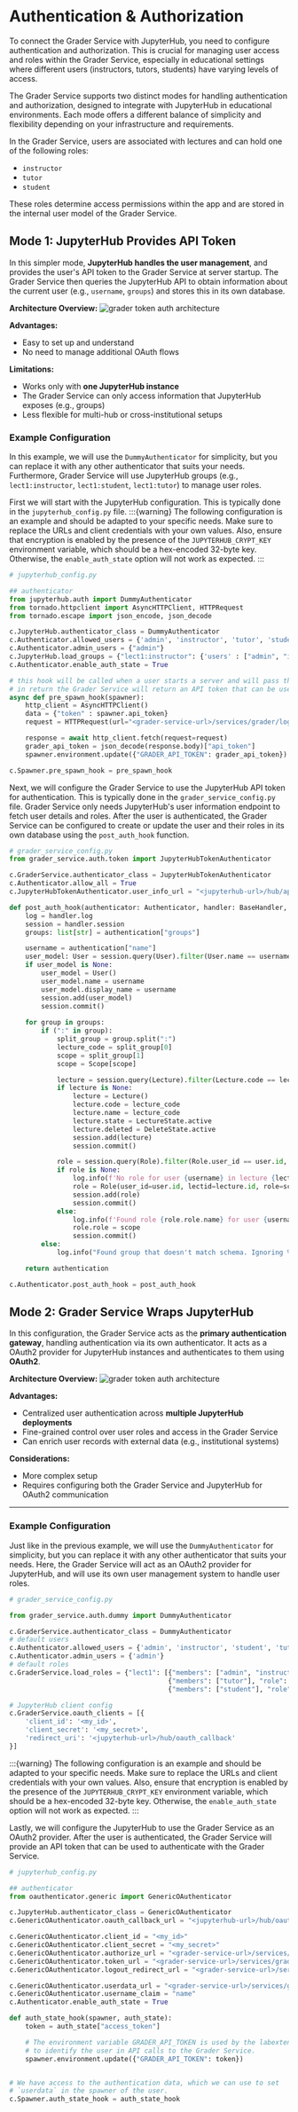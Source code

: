 # Authentication & Authorization
To connect the Grader Service with JupyterHub, you need to configure authentication and authorization. This is crucial for managing user access and roles within the Grader Service, especially in educational settings where different users (instructors, tutors, students) have varying levels of access.

The Grader Service supports two distinct modes for handling authentication and authorization, designed to integrate with JupyterHub in educational environments. Each mode offers a different balance of simplicity and flexibility depending on your infrastructure and requirements.

In the Grader Service, users are associated with lectures and can hold one of the following roles:

- `instructor`
- `tutor`
- `student`

These roles determine access permissions within the app and are stored in the internal user model of the Grader Service.

## Mode 1: JupyterHub Provides API Token

In this simpler mode, **JupyterHub handles the user management**, and provides the user's API token to 
the Grader Service at server startup. 
The Grader Service then queries the JupyterHub API to obtain information about the current user (e.g., `username`, `groups`)
and stores this in its own database.

**Architecture Overview:**
![grader token auth architecture](../_static/assets/images/token-auth.svg "Token Authentication Architecture")

**Advantages:**

- Easy to set up and understand
- No need to manage additional OAuth flows

**Limitations:**

- Works only with **one JupyterHub instance**
- The Grader Service can only access information that JupyterHub exposes (e.g., groups)
- Less flexible for multi-hub or cross-institutional setups

### Example Configuration

In this example, we will use the `DummyAuthenticator` for simplicity, but you can replace it with any other authenticator that suits your needs.
Furthermore, Grader Service will use JupyterHub groups (e.g., `lect1:instructor`, `lect1:student`, `lect1:tutor`) to manage user roles.

First we will start with the JupyterHub configuration. This is typically done in the `jupyterhub_config.py` file.
:::{warning}
The following configuration is an example and should be adapted to your specific needs.
Make sure to replace the URLs and client credentials with your own values.
Also, ensure that encryption is enabled by the presence of the `JUPYTERHUB_CRYPT_KEY` environment variable, which should be a hex-encoded 32-byte key.
Otherwise, the `enable_auth_state` option will not work as expected.
:::

```python
# jupyterhub_config.py

## authenticator
from jupyterhub.auth import DummyAuthenticator
from tornado.httpclient import AsyncHTTPClient, HTTPRequest
from tornado.escape import json_encode, json_decode

c.JupyterHub.authenticator_class = DummyAuthenticator
c.Authenticator.allowed_users = {'admin', 'instructor', 'tutor', 'student'}
c.Authenticator.admin_users = {"admin"}
c.JupyterHub.load_groups = {"lect1:instructor": {'users' : ["admin", "instructor"]}, "lect1:student": {'users' : ["student"]}, "lect1:tutor": {'users' : ["tutor"]}}
c.Authenticator.enable_auth_state = True

# this hook will be called when a user starts a server and will pass the JupyterHub API token to the Grader Service
# in return the Grader Service will return an API token that can be used to authenticate with the Grader Service
async def pre_spawn_hook(spawner):
    http_client = AsyncHTTPClient()
    data = {"token" : spawner.api_token}
    request = HTTPRequest(url="<grader-service-url>/services/grader/login", method='POST', body=json_encode(data))

    response = await http_client.fetch(request=request)
    grader_api_token = json_decode(response.body)["api_token"]
    spawner.environment.update({"GRADER_API_TOKEN": grader_api_token})

c.Spawner.pre_spawn_hook = pre_spawn_hook
```

Next, we will configure the Grader Service to use the JupyterHub API token for authentication. This is typically done in the `grader_service_config.py` file.
Grader Service only needs JupyterHub's user information endpoint to fetch user details and roles.
After the user is authenticated, the Grader Service can be configured to create or update the user and their roles in its own database using the `post_auth_hook` function.
```python
# grader_service_config.py
from grader_service.auth.token import JupyterHubTokenAuthenticator

c.GraderService.authenticator_class = JupyterHubTokenAuthenticator
c.Authenticator.allow_all = True
c.JupyterHubTokenAuthenticator.user_info_url = "<jupyterhub-url>/hub/api/user"

def post_auth_hook(authenticator: Authenticator, handler: BaseHandler, authentication: dict):
    log = handler.log
    session = handler.session
    groups: list[str] = authentication["groups"]

    username = authentication["name"]
    user_model: User = session.query(User).filter(User.name == username).one_or_none()
    if user_model is None:
        user_model = User()
        user_model.name = username
        user_model.display_name = username
        session.add(user_model)
        session.commit()
    
    for group in groups:
        if (":" in group):
            split_group = group.split(":")
            lecture_code = split_group[0]
            scope = split_group[1]
            scope = Scope[scope]

            lecture = session.query(Lecture).filter(Lecture.code == lecture_code).one_or_none()
            if lecture is None:
                lecture = Lecture()
                lecture.code = lecture_code
                lecture.name = lecture_code
                lecture.state = LectureState.active
                lecture.deleted = DeleteState.active
                session.add(lecture)
                session.commit()

            role = session.query(Role).filter(Role.user_id == user.id, Role.lectid == lecture.id).one_or_none()
            if role is None:
                log.info(f'No role for user {username} in lecture {lecture_code}... creating role')
                role = Role(user_id=user.id, lectid=lecture.id, role=scope)
                session.add(role)
                session.commit()
            else:
                log.info(f'Found role {role.role.name} for user {username} in lecture {lecture_code}... updating role to {scope.name}')
                role.role = scope
                session.commit()
        else:
            log.info("Found group that doesn't match schema. Ignoring %s", group)        

    return authentication

c.Authenticator.post_auth_hook = post_auth_hook
```

## Mode 2: Grader Service Wraps JupyterHub

In this configuration, the Grader Service acts as the **primary authentication gateway**, handling authentication via  its own authenticator. It acts as a OAuth2 provider for JupyterHub instances and authenticates to them using **OAuth2**.

**Architecture Overview:**
![grader token auth architecture](../_static/assets/images/oauth-setup.svg "Token Authentication Architecture")

**Advantages:**

- Centralized user authentication across **multiple JupyterHub deployments**
- Fine-grained control over user roles and access in the Grader Service
- Can enrich user records with external data (e.g., institutional systems)

**Considerations:**

- More complex setup
- Requires configuring both the Grader Service and JupyterHub for OAuth2 communication

---
### Example Configuration
Just like in the previous example, we will use the `DummyAuthenticator` for simplicity, but you can replace it with any other authenticator that suits your needs.
Here, the Grader Service will act as an OAuth2 provider for JupyterHub, and will use its own user management system to handle user roles.
```python
# grader_service_config.py

from grader_service.auth.dummy import DummyAuthenticator

c.GraderService.authenticator_class = DummyAuthenticator
# default users
c.Authenticator.allowed_users = {'admin', 'instructor', 'student', 'tutor'}
c.Authenticator.admin_users = {'admin'}
# default roles
c.GraderService.load_roles = {"lect1": [{"members": ["admin", "instructor"], "role": "instructor"},
                                        {"members": ["tutor"], "role": "tutor"},
                                        {"members": ["student"], "role": "student"}]}

# JupyterHub client config
c.GraderService.oauth_clients = [{
    'client_id': '<my_id>',
    'client_secret': '<my_secret>',
    'redirect_uri': '<jupyterhub-url>/hub/oauth_callback'
}]
```

:::{warning}
The following configuration is an example and should be adapted to your specific needs.
Make sure to replace the URLs and client credentials with your own values.
Also, ensure that encryption is enabled by the presence of the `JUPYTERHUB_CRYPT_KEY` environment variable, which should be a hex-encoded 32-byte key.
Otherwise, the `enable_auth_state` option will not work as expected.
:::

Lastly, we will configure the JupyterHub to use the Grader Service as an OAuth2 provider.
After the user is authenticated, the Grader Service will provide an API token that can be used to authenticate with the Grader Service.
```python
# jupyterhub_config.py

## authenticator
from oauthenticator.generic import GenericOAuthenticator

c.JupyterHub.authenticator_class = GenericOAuthenticator
c.GenericOAuthenticator.oauth_callback_url = "<jupyterhub-url>/hub/oauth_callback"

c.GenericOAuthenticator.client_id = "<my_id>"
c.GenericOAuthenticator.client_secret = "<my_secret>"
c.GenericOAuthenticator.authorize_url = "<grader-service-url>/services/grader/api/oauth2/authorize"
c.GenericOAuthenticator.token_url = "<grader-service-url>/services/grader/api/oauth2/token"
c.GenericOAuthenticator.logout_redirect_url = "<grader-service-url>/services/grader/logout"

c.GenericOAuthenticator.userdata_url = "<grader-service-url>/services/grader/api/user"
c.GenericOAuthenticator.username_claim = "name"
c.Authenticator.enable_auth_state = True

def auth_state_hook(spawner, auth_state):
    token = auth_state["access_token"]

    # The environment variable GRADER_API_TOKEN is used by the labextension
    # to identify the user in API calls to the Grader Service.
    spawner.environment.update({"GRADER_API_TOKEN": token})


# We have access to the authentication data, which we can use to set
# `userdata` in the spawner of the user.
c.Spawner.auth_state_hook = auth_state_hook
```
